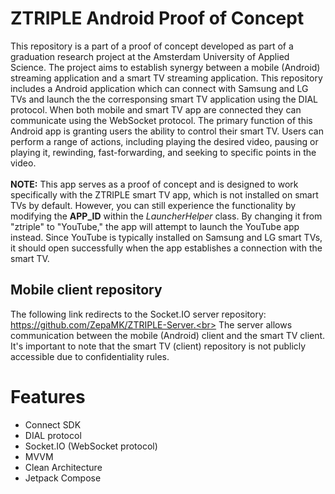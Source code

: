# ZTRIPLE Android Proof of Concept

This repository is a part of a proof of concept developed as part of a graduation research project at the Amsterdam University of Applied Science. 
The project aims to establish synergy between a mobile (Android) streaming application and a smart TV streaming application. 
This repository includes a Android application which can connect with Samsung and LG TVs and launch the the corresponsing smart TV application using the DIAL protocol. 
When both mobile and smart TV app are connected they can communicate using the WebSocket protocol. 
The primary function of this Android app is granting users the ability to control their smart TV. Users can perform a range of actions, including playing the desired video, pausing or playing it, rewinding, fast-forwarding, and seeking to specific points in the video. 
<br>
<br>
**NOTE:** This app serves as a proof of concept and is designed to work specifically with the ZTRIPLE smart TV app, which is not installed on smart TVs by default. 
However, you can still experience the functionality by modifying the **APP_ID** within the *LauncherHelper* class. By changing it from "ztriple" to "YouTube," the app will attempt to launch the YouTube app instead. 
Since YouTube is typically installed on Samsung and LG smart TVs, it should open successfully when the app establishes a connection with the smart TV.

## Mobile client repository
The following link redirects to the Socket.IO server repository: https://github.com/ZepaMK/ZTRIPLE-Server.<br>
The server allows communication between the mobile (Android) client and the smart TV client.
It's important to note that the smart TV (client) repository is not publicly accessible due to confidentiality rules.

# Features
* Connect SDK
* DIAL protocol
* Socket.IO (WebSocket protocol)
* MVVM
* Clean Architecture
* Jetpack Compose
